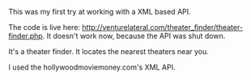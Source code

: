 This was my first try at working with a XML based API. 

The code is live here: http://venturelateral.com/theater_finder/theater-finder.php. 
It doesn't work now, because the API was shut down. 

It's a theater finder. It locates the nearest theaters near you.

I used the hollywoodmoviemoney.com's XML API.

